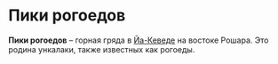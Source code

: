 # Пики рогоедов

**Пики рогоедов** – горная гряда в [Йа-Кеведе](locations/jah-keved) на востоке Рошара. Это родина ункалаки, также известных как рогоеды.
